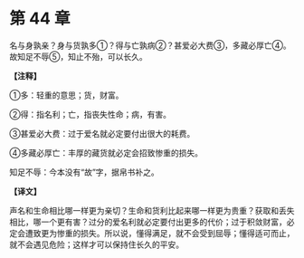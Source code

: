 # 第 44 章

名与身孰亲？身与货孰多①？得与亡孰病②？甚爱必大费③，多藏必厚亡④。故知足不辱⑤，知止不殆，可以长久。

**【注释】**


①多：轻重的意思；货，财富。

②得：指名利；亡，指丧失性命；病，有害。

③甚爱必大费：过于爱名就必定要付出很大的耗费。

④多藏必厚亡：丰厚的藏货就必定会招致惨重的损失。

知足不辱：今本没有“故”字，据帛书补之。


**【译文】**

声名和生命相比哪一样更为亲切？生命和货利比起来哪一样更为贵重？获取和丢失相比，哪一个更有害？过分的爱名利就必定要付出更多的代价；过于积敛财富，必定会遭致更为惨重的损失。所以说，懂得满足，就不会受到屈辱；懂得适可而止，就不会遇见危险；这样才可以保持住长久的平安。
